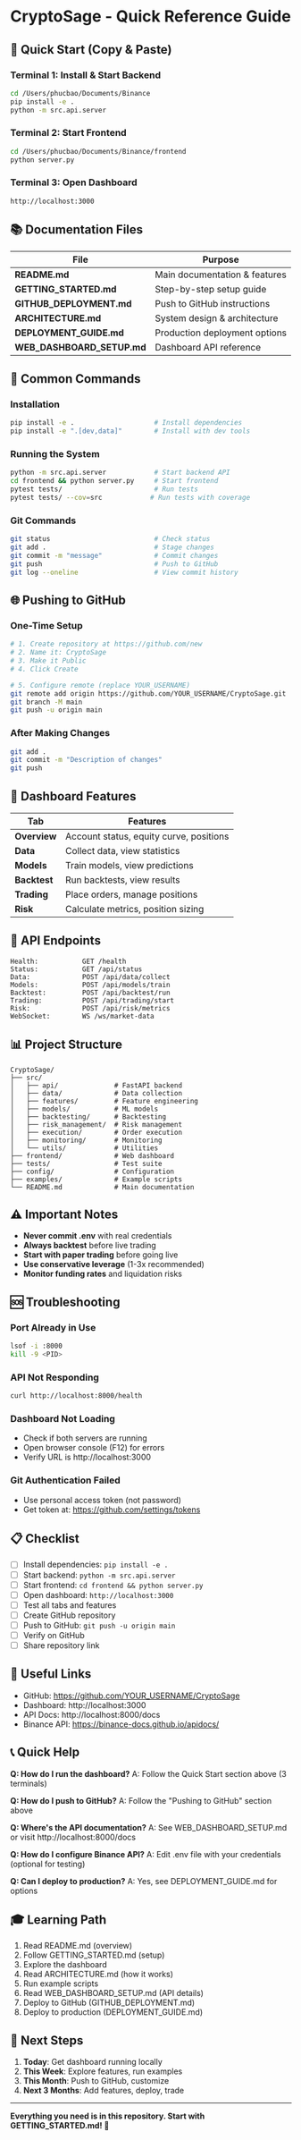 # CryptoSage - Quick Reference Guide

## 🚀 Quick Start (Copy & Paste)

### Terminal 1: Install & Start Backend
```bash
cd /Users/phucbao/Documents/Binance
pip install -e .
python -m src.api.server
```

### Terminal 2: Start Frontend
```bash
cd /Users/phucbao/Documents/Binance/frontend
python server.py
```

### Terminal 3: Open Dashboard
```
http://localhost:3000
```

## 📚 Documentation Files

| File | Purpose |
|------|---------|
| **README.md** | Main documentation & features |
| **GETTING_STARTED.md** | Step-by-step setup guide |
| **GITHUB_DEPLOYMENT.md** | Push to GitHub instructions |
| **ARCHITECTURE.md** | System design & architecture |
| **DEPLOYMENT_GUIDE.md** | Production deployment options |
| **WEB_DASHBOARD_SETUP.md** | Dashboard API reference |

## 🔧 Common Commands

### Installation
```bash
pip install -e .                    # Install dependencies
pip install -e ".[dev,data]"        # Install with dev tools
```

### Running the System
```bash
python -m src.api.server            # Start backend API
cd frontend && python server.py     # Start frontend
pytest tests/                       # Run tests
pytest tests/ --cov=src            # Run tests with coverage
```

### Git Commands
```bash
git status                          # Check status
git add .                           # Stage changes
git commit -m "message"             # Commit changes
git push                            # Push to GitHub
git log --oneline                   # View commit history
```

## 🌐 Pushing to GitHub

### One-Time Setup
```bash
# 1. Create repository at https://github.com/new
# 2. Name it: CryptoSage
# 3. Make it Public
# 4. Click Create

# 5. Configure remote (replace YOUR_USERNAME)
git remote add origin https://github.com/YOUR_USERNAME/CryptoSage.git
git branch -M main
git push -u origin main
```

### After Making Changes
```bash
git add .
git commit -m "Description of changes"
git push
```

## 🎯 Dashboard Features

| Tab | Features |
|-----|----------|
| **Overview** | Account status, equity curve, positions |
| **Data** | Collect data, view statistics |
| **Models** | Train models, view predictions |
| **Backtest** | Run backtests, view results |
| **Trading** | Place orders, manage positions |
| **Risk** | Calculate metrics, position sizing |

## 🔌 API Endpoints

```
Health:           GET /health
Status:           GET /api/status
Data:             POST /api/data/collect
Models:           POST /api/models/train
Backtest:         POST /api/backtest/run
Trading:          POST /api/trading/start
Risk:             POST /api/risk/metrics
WebSocket:        WS /ws/market-data
```

## 📊 Project Structure

```
CryptoSage/
├── src/
│   ├── api/              # FastAPI backend
│   ├── data/             # Data collection
│   ├── features/         # Feature engineering
│   ├── models/           # ML models
│   ├── backtesting/      # Backtesting
│   ├── risk_management/  # Risk management
│   ├── execution/        # Order execution
│   ├── monitoring/       # Monitoring
│   └── utils/            # Utilities
├── frontend/             # Web dashboard
├── tests/                # Test suite
├── config/               # Configuration
├── examples/             # Example scripts
└── README.md             # Main documentation
```

## ⚠️ Important Notes

- **Never commit .env** with real credentials
- **Always backtest** before live trading
- **Start with paper trading** before going live
- **Use conservative leverage** (1-3x recommended)
- **Monitor funding rates** and liquidation risks

## 🆘 Troubleshooting

### Port Already in Use
```bash
lsof -i :8000
kill -9 <PID>
```

### API Not Responding
```bash
curl http://localhost:8000/health
```

### Dashboard Not Loading
- Check if both servers are running
- Open browser console (F12) for errors
- Verify URL is http://localhost:3000

### Git Authentication Failed
- Use personal access token (not password)
- Get token at: https://github.com/settings/tokens

## 📋 Checklist

- [ ] Install dependencies: `pip install -e .`
- [ ] Start backend: `python -m src.api.server`
- [ ] Start frontend: `cd frontend && python server.py`
- [ ] Open dashboard: `http://localhost:3000`
- [ ] Test all tabs and features
- [ ] Create GitHub repository
- [ ] Push to GitHub: `git push -u origin main`
- [ ] Verify on GitHub
- [ ] Share repository link

## 🔗 Useful Links

- GitHub: https://github.com/YOUR_USERNAME/CryptoSage
- Dashboard: http://localhost:3000
- API Docs: http://localhost:8000/docs
- Binance API: https://binance-docs.github.io/apidocs/

## 📞 Quick Help

**Q: How do I run the dashboard?**
A: Follow the Quick Start section above (3 terminals)

**Q: How do I push to GitHub?**
A: Follow the "Pushing to GitHub" section above

**Q: Where's the API documentation?**
A: See WEB_DASHBOARD_SETUP.md or visit http://localhost:8000/docs

**Q: How do I configure Binance API?**
A: Edit .env file with your credentials (optional for testing)

**Q: Can I deploy to production?**
A: Yes, see DEPLOYMENT_GUIDE.md for options

## 🎓 Learning Path

1. Read README.md (overview)
2. Follow GETTING_STARTED.md (setup)
3. Explore the dashboard
4. Read ARCHITECTURE.md (how it works)
5. Run example scripts
6. Read WEB_DASHBOARD_SETUP.md (API details)
7. Deploy to GitHub (GITHUB_DEPLOYMENT.md)
8. Deploy to production (DEPLOYMENT_GUIDE.md)

## 🚀 Next Steps

1. **Today**: Get dashboard running locally
2. **This Week**: Explore features, run examples
3. **This Month**: Push to GitHub, customize
4. **Next 3 Months**: Add features, deploy, trade

---

**Everything you need is in this repository. Start with GETTING_STARTED.md! 🎉**


